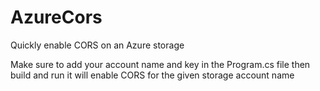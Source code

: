 AzureCors
=========

Quickly enable CORS on an Azure storage

Make sure to add your account name and key in the Program.cs file then build and run it will enable CORS for the given storage account name
